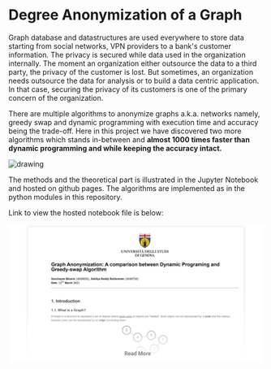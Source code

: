 # Degree Anonymization of a Graph

Graph database and datastructures are used everywhere to store data starting from social networks, VPN providers to a bank's customer information. 
The privacy is secured while data used in the organization internally. The moment an organization either outsource the data to a third party, the privacy of the customer is lost. 
But sometimes, an organization needs  outsource the data for analysis or to build a data centric application. In that case, securing the privacy of its customers is one 
of the primary concern of the organization. 

There are multiple algorithms to anonymize graphs a.k.a. networks namely, greedy swap and dynamic programming with execution time and accuracy being the trade-off. 
Here in this project we have discovered two more algorithms which stands in-between and <strong>almost 1000 times faster than dynamic programming and while keeping the accuracy intact.</strong>


<img src="/Assets/dp_time_chart.svg" alt="drawing" width="500"/>

The methods and the theoretical part is illustrated in the Jupyter Notebook and hosted on github pages. The algorithms are implemented as in the python modules in this repository.

Link to view the hosted notebook file is below:

<a href="https://sanchayan721.github.io/graphAnonymization/" title="Link to index">![Load Index](Assets/NotebookScreenshot.png "Click to Read More")</a>
